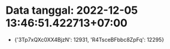 # Data tanggal: 2022-12-05 13:46:51.422713+07:00

* {'3Tp7xQXc0XX4BjzN': 12931, 'R4TsceBFbbc8ZpFq': 12295}
